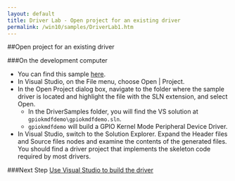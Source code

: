 ```yaml
---
layout: default
title: Driver Lab - Open project for an existing driver
permalink: /win10/samples/DriverLab1.htm
---
```


##Open project for an existing driver

###On the development computer

* You can find this sample [here](https://github.com/ms-iot/samples/tree/develop/DriverSamples).
* In Visual Studio, on the File menu, choose Open \| Project.
* In the Open Project dialog box, navigate to the folder where the sample driver is located and highlight the file with the SLN extension, and select Open.
    * In the DriverSamples folder, you will find the VS solution at `gpiokmdfdemo\gpiokmdfdemo.sln`.
    * `gpiokmdfdemo` will build a GPIO Kernel Mode Peripheral Device Driver.
* In Visual Studio, switch to the Solution Explorer. Expand the Header files and Source files nodes and examine the contents of the generated files. You should find a driver project that implements the skeleton code required by most drivers.


###Next Step
[Use Visual Studio to build the driver]({{site.baseurl}}/win10/samples/DriverLab2.htm)
